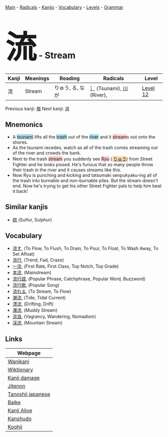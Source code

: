 <style> bigfont {font-size: 100px}</style>
[Main](../README.md) -
[Radicals](../radicals.md) -
[Kanjis](../kanjis.md) -
[Vocabulary](../vocabulary.md) -
[Levels](../levels.md) -
[Grammar](../grammar.md)
# <bigfont> 流</bigfont> - Stream 

| Kanji | Meanings | Reading | Radicals | Level |
| --- | --- | --- | --- | --- |
| 流 | Stream | りゅう, る, なが | [氵](../radicals/氵.md) (Tsunami), [川](../radicals/川.md) (River),  | [Level 12](../levels/wk_level12.md) |

Previous kanji: [根](根.md) Next kanji: [消](消.md) 

## Mnemonics
 * A <span style="background-color:#ADD8E6"> tsunami</span> lifts all the <span style="background-color:#ADD8E6"> trash</span> out of the <span style="background-color:#ADD8E6"> river</span> and it <span style="background-color:#ffcccb"> stream</span>s out onto the shores.
* As the tsunami recedes, watch as all of the trash comes streaming out of the river and crowds the bank.
* Next to the trash <span style="background-color:#ffcccb"> stream</span> you suddenly see <span style="background-color:#ffcccb"> Ryu</span> (<span style="background-color:#fed8b1"> [りゅう](https://jisho.org/search/りゅう)</span>) from Street Fighter and he looks pissed. He's furious that so many people throw their trash in the river and it causes streams like this.
* Now Ryu is punching and kicking and tatsumaki senpukyaku-ing all of the trash into burnable and non-burnable piles. But the stream doesn't end. Now he's trying to get his other Street Fighter pals to help him beat it back!


## Similar kanjis
 * [硫](硫.md) (Sulfur, Sulphur)


## Vocabulary
 * [流す](../vocabulary/流.md), (To Flow, To Flush, To Drain, To Pour, To Float, To Wash Away, To Set Afloat)
* [流行](../vocabulary/流.md), (Trend, Fad, Craze)
* [一流](../vocabulary/流.md), (First Rate, First Class, Top Notch, Top Grade)
* [本流](../vocabulary/流.md), (Mainstream)
* [流行語](../vocabulary/流.md), (Popular Phrase, Catchphrase, Popular Word, Buzzword)
* [流行歌](../vocabulary/流.md), (Popular Song)
* [流れる](../vocabulary/流.md), (To Stream, To Flow)
* [潮流](../vocabulary/流.md), (Tide, Tidal Current)
* [漂流](../vocabulary/流.md), (Drifting, Drift)
* [濁流](../vocabulary/流.md), (Muddy Stream)
* [流浪](../vocabulary/流.md), (Vagrancy, Wandering, Nomadism)
* [渓流](../vocabulary/流.md), (Mountain Stream)



## Links 

| Webpage |
| --- |
| [Wanikani          ](https://www.wanikani.com/kanji/流) |
| [Wiktionary        ](https://en.wiktionary.org/wiki/流) |
| [Kanji damage      ](http://www.kanjidamage.com/kanji/search?utf8=✓&q=流) |
| [Jitenon           ](https://jitenon.com/kanji/流) |
| [Tanoshii japanese ](https://www.tanoshiijapanese.com/dictionary/kanji.cfm?k=流) |
| [Baike             ](https://baike.baidu.com/item/流) |
| [Kanji Alive       ](https://app.kanjialive.com/流) |
| [Kanshudo          ](https://www.kanshudo.com/searchmn?q=流) |
| [Koohii            ](https://kanji.koohii.com/study/kanji/流) |
